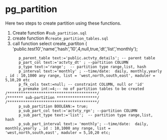 # pg_partition


Here two steps to create partition using these functions.

1. Create function #`sub_partition.sql`
2. create function #`create_partition_tables.sql`
3. call function 
   select create_partiton ( 'public.test10','name','hash','10',4,null,true,'dt','list','monthly');

```
      p_parent_table text:='public.actvty_details'; -- parent table
      p_part_col text:='actvty_dt' ; --partition COLUMN
      p_type text:='range';  -- partition type range,list, hash
      p_interval text:='monthly' ; --time/date:  daily, monthly,yearly , id : 10,1000 any range, list = 'west,north,south,east', maduler = 5,10,20 etc
      p_fk_cols text:=null; -- constraint COLUMN, null or 'id'
      p_premake int:=4;-- no of partition tables to be created
/****************************************/ 
/******* sub-partition ******************/   
/****************************************/   
      p_sub_partition BOOLEAN:= true;
      p_sub_part_col text:='actvty_rgn'; --partition COLUMN
      p_sub_part_type text:='list';  -- partition type range,list, hash
      p_sub_part_interval text:= 'monthly'; --time/date:  daily, monthly,yearly , id : 10,1000 any range, list = 'west,north,south,east', maduler = 5,10,20 etc;
```
